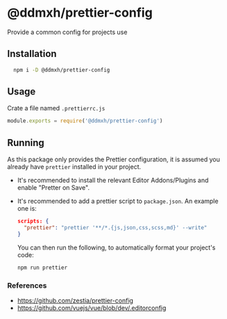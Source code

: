 # @ddmxh/prettier-config

Provide a common config for projects use

## Installation

```bash
  npm i -D @ddmxh/prettier-config
```

## Usage

Crate a file named `.prettierrc.js`

```javascript
module.exports = require('@ddmxh/prettier-config')
```

## Running

As this package only provides the Prettier configuration, it is assumed you already have `prettier` installed in your project.

- It's recommended to install the relevant Editor Addons/Plugins and enable "Pretter on Save".

- It's recommended to add a prettier script to `package.json`. An example one is:

  ```json
  scripts: {
    "prettier": "prettier '**/*.{js,json,css,scss,md}' --write"
  }
  ```

  You can then run the following, to automatically format your project's code:

  ```bash
  npm run prettier
  ```

### References

- https://github.com/zestia/prettier-config
- https://github.com/vuejs/vue/blob/dev/.editorconfig
